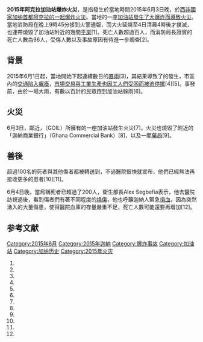 **2015年阿克拉加油站爆炸火災**，是指發生於當地時間2015年6月3日晚，於[西非國家](../Page/西非.md "wikilink")[加纳首都](../Page/加纳.md "wikilink")[阿克拉的一起爆炸火災](../Page/阿克拉.md "wikilink")。當地的一座[加油站發生了大](../Page/加油站.md "wikilink")[爆炸而導致火災](../Page/爆炸.md "wikilink")。當地消防局在晚上9時45分接到火警通報，而大火延燒至4日清晨4時後才撲滅，也連帶燒毀了加油站附近的幾間[平房](../Page/平房.md "wikilink")\[1\]。死亡人數超過百人，而消防局長證實的死亡人數為96人，受傷人數以及事故原因有待進一步調查\[2\]。

## 背景

2015年6月1日起，當地開始下起連續數日的[暴雨](../Page/暴雨.md "wikilink")\[3\]，其結果導致了的發生，市區內的[交通陷入癱瘓](../Page/交通.md "wikilink")，[市場交易與](../Page/市場.md "wikilink")[工業生產也因](../Page/工業.md "wikilink")[工人們受困而被迫停擺](../Page/工人.md "wikilink")\[4\]\[5\]。事發前，由於一場大雨，有數以百計的民眾跑到加油站躲雨\[6\]。

## 火災

6月3日，鄰近，（GOIL）所擁有的一座加油站發生火災\[7\]，火災也燒毀了附近的「迦納商業銀行」（Ghana Commercial
Bank）\[8\]，以及一間[藥局](../Page/藥局.md "wikilink")\[9\]。

## 善後

超過100名的死者與其他傷者都被轉送到，不過醫院很快就宣布，他們已經無法再接收更多的患者\[10\]\[11\]。

6月4日晚，當局稱死者已超過了200人，衛生部長Alex
Segbefia表示，他去醫院訪視過後，看到傷者們有著不同程度的[燒傷](../Page/燒傷.md "wikilink")，他也呼籲迦納人緊急[捐血](../Page/捐血.md "wikilink")，因為突然湧入的大量傷患，使得醫院血庫的存量嚴重不足，死亡人數可能還要再增加\[12\]。

## 参考文献

[Category:2015年6月](https://zh.wikipedia.org/wiki/Category:2015年6月 "wikilink")
[Category:2015年迦納](https://zh.wikipedia.org/wiki/Category:2015年迦納 "wikilink")
[Category:爆炸事故](https://zh.wikipedia.org/wiki/Category:爆炸事故 "wikilink")
[Category:加油站](https://zh.wikipedia.org/wiki/Category:加油站 "wikilink")
[Category:加纳历史](https://zh.wikipedia.org/wiki/Category:加纳历史 "wikilink")
[Category:2015年火灾](https://zh.wikipedia.org/wiki/Category:2015年火灾 "wikilink")

1.
2.

3.

4.

5.

6.

7.

8.
9.

10.

11.

12.